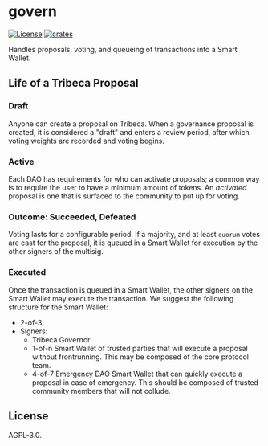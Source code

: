 # govern

[![License](https://img.shields.io/badge/license-AGPL%203.0-blue)](https://github.com/TribecaHQ/tribeca/blob/master/LICENSE)
[![crates](https://img.shields.io/crates/v/govern)](https://crates.io/crates/govern)

Handles proposals, voting, and queueing of transactions into a Smart Wallet.

## Life of a Tribeca Proposal

### Draft

Anyone can create a proposal on Tribeca. When a governance proposal is created, it is considered a "draft" and enters a review period, after which voting weights are recorded and voting begins.

### Active

Each DAO has requirements for who can activate proposals; a common way is to require the user to have a minimum amount of tokens. An _activated_ proposal is one that is surfaced to the community to put up for voting.

### Outcome: Succeeded, Defeated

Voting lasts for a configurable period. If a majority, and at least `quorum` votes are cast for the proposal, it is queued in a Smart Wallet for execution by the other signers of the multisig.

### Executed

Once the transaction is queued in a Smart Wallet, the other signers on the Smart Wallet may execute the transaction. We suggest the following structure for the Smart Wallet:

- 2-of-3
- Signers:
  - Tribeca Governor
  - 1-of-n Smart Wallet of trusted parties that will execute a proposal without frontrunning. This may be composed of the core protocol team.
  - 4-of-7 Emergency DAO Smart Wallet that can quickly execute a proposal in case of emergency. This should be composed of trusted community members that will not collude.

## License

AGPL-3.0.
